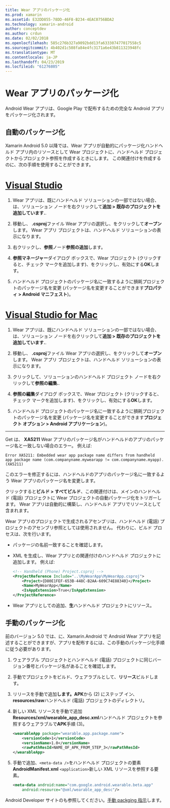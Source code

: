 ```yaml
---
title: Wear アプリのパッケージ化
ms.prod: xamarin
ms.assetid: E32DD855-78DD-46F8-B234-4EAC0756BDA2
ms.technology: xamarin-android
author: conceptdev
ms.author: crdun
ms.date: 02/02/2018
ms.openlocfilehash: 585c276b327a9092bdd13fa633307477017558c5
ms.sourcegitcommit: 4b402d1c508fa84e4fc3171a6e43b811323948fc
ms.translationtype: MT
ms.contentlocale: ja-JP
ms.lasthandoff: 04/23/2019
ms.locfileid: "61276805"
---
```

# <a name="packaging-wear-apps"></a>Wear アプリのパッケージ化

Android Wear アプリは、Google Play で配布するための完全な Android アプリをパッケージ化されます。 

## <a name="automatic-packaging"></a>自動のパッケージ化

Xamarin Android 5.0 以降では、Wear アプリが自動的にパッケージ化ハンドヘルド アプリ内のリソースとして Wear プロジェクトに、ハンドヘルド プロジェクトからプロジェクト参照を作成するときにします。 この関連付けを作成するのに、次の手順を使用することができます。 

# <a name="visual-studiotabwindows"></a>[Visual Studio](#tab/windows)

1. Wear アプリは、既にハンドヘルド ソリューションの一部ではない場合、は、ソリューション ノードを右クリックして**追加 > 既存のプロジェクトを追加しています.**.

2. 移動し、 **.csproj**ファイル Wear アプリの選択し、をクリックして**オープン**します。 Wear アプリ プロジェクトは、ハンドヘルド ソリューションの表示になります。

3. 右クリックし、**参照**ノード**参照の追加**します。

4. **参照マネージャー**ダイアログ ボックスで、Wear プロジェクト (クリックすると、チェック マークを追加します)、をクリックし、有効にする**OK**します。

5. ハンドヘルド プロジェクトのパッケージ名に一致するように損耗プロジェクトのパッケージ名を変更 (パッケージ名を変更することができます**プロパティ > Android マニフェスト**)。

# <a name="visual-studio-for-mactabmacos"></a>[Visual Studio for Mac](#tab/macos)

1. Wear アプリは、既にハンドヘルド ソリューションの一部ではない場合、は、ソリューション ノードを右クリックして**追加 > 既存のプロジェクトを追加しています.**.

2. 移動し、 **.csproj**ファイル Wear アプリの選択し、をクリックして**オープン**します。 Wear アプリ プロジェクトは、ハンドヘルド ソリューションの表示になります。

3. クリックして、ソリューションのハンドヘルド プロジェクト ノードを右クリックして**参照の編集.**.

4. **参照の編集**ダイアログ ボックスで、Wear プロジェクト (クリックすると、チェック マークを追加します)、をクリックし、有効にする**OK**します。

5. ハンドヘルド プロジェクトのパッケージ名に一致するように損耗プロジェクトのパッケージ名を変更 (パッケージ名を変更することができます**プロジェクト オプション > Android アプリケーション**)。

-----


Get は、 **XA5211** Wear アプリのパッケージ名がハンドヘルドのアプリのパッケージ名と一致しない場合のエラー。 例えば:

```shell
Error XA5211: Embedded wear app package name differs from handheld 
app package name (com.companyname.mywearapp != com.companyname.myapp). (XA5211)
```

このエラーを修正するには、ハンドヘルドのアプリのパッケージ名に一致するよう Wear アプリのパッケージ名を変更します。

クリックすると**ビルド > すべてビルド**、この関連付けは、メインのハンドヘルド (電話) プロジェクトに Wear プロジェクトの自動パッケージ化をトリガーします。 Wear アプリは自動的に構築し、ハンドヘルド アプリでリソースとして含まれます。

Wear アプリのプロジェクトで生成されるアセンブリは、ハンドヘルド (電話) プロジェクトのアセンブリ参照としては使用されません。 代わりに、ビルド プロセスは、次を行います。

-   パッケージの名前一致することを確認します。 

-   XML を生成し、Wear アプリとの関連付けのハンドヘルド プロジェクトに追加します。 例えば: 

    ```xml
    <!-- Handheld (Phone) Project.csproj -->
    <ProjectReference Include="..\MyWearApp\MyWearApp.csproj">
        <Project>{D80E1FEF-653B-448C-B2AA-609C74E88340}</Project>
        <Name>MyWearApp</Name>
        <IsAppExtension>True</IsAppExtension>
    </ProjectReference>
    ```

-   Wear アプリとしての追加、**生**ハンドヘルド プロジェクトにリソース。 


## <a name="manual-packaging"></a>手動のパッケージ化

前のバージョン 5.0 では、に、Xamarin.Android で Android Wear アプリを記述することができますが、アプリを配布するには、この手動のパッケージ化手順に従う必要があります。 

1. ウェアラブル プロジェクトとハンドヘルド (電話) プロジェクトに同じバージョン番号とパッケージ名があることを確認します。

2. 手動でプロジェクトをビルド、ウェアラブルとして、**リリース**ビルドします。

3. リリースを手動で追加**します。APK**から (2) にステップ イン、 **resources/raw**ハンドヘルド (電話) プロジェクトのディレクトリ。

4. 新しい XML リソースを手動で追加**Resources/xml/wearable_app_desc.xml**ハンドヘルド プロジェクトを参照するウェアラブルで**APK**手順 (3)。

    ```xml
    <wearableApp package="wearable.app.package.name">
        <versionCode>1</versionCode>
        <versionName>1.0</versionName>
        <rawPathResId>NAME_OF_APK_FROM_STEP_3</rawPathResId>
    </wearableApp>
    ```

5. 手動で追加、`<meta-data />`をハンドヘルド プロジェクトの要素**AndroidManifest.xml** `<application>`新しい XML リソースを参照する要素。

    ```xml
    <meta-data android:name="com.google.android.wearable.beta.app"
        android:resource="@xml/wearable_app_desc"/>
    ```

Android Developer サイトのも参照してください。[手動 packging 指示](https://developer.android.com/training/wearables/apps/packaging.html#PackageManually)します。

